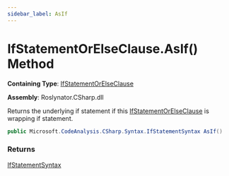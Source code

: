 ```yaml
---
sidebar_label: AsIf
---
```


# IfStatementOrElseClause\.AsIf\(\) Method

**Containing Type**: [IfStatementOrElseClause](../index.md)

**Assembly**: Roslynator\.CSharp\.dll

  
Returns the underlying if statement if this [IfStatementOrElseClause](../index.md) is wrapping if statement\.

```csharp
public Microsoft.CodeAnalysis.CSharp.Syntax.IfStatementSyntax AsIf()
```

### Returns

[IfStatementSyntax](https://docs.microsoft.com/en-us/dotnet/api/microsoft.codeanalysis.csharp.syntax.ifstatementsyntax)

